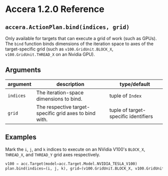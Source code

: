 [//]: # (Project: Accera)
[//]: # (Version: 1.2.0)

# Accera 1.2.0 Reference

## `accera.ActionPlan.bind(indices, grid)`
Only available for targets that can execute a grid of work (such as GPUs). The `bind` function binds dimensions of the iteration space to axes of the target-specific grid (such as `v100.GridUnit.BLOCK_X`, `v100.GridUnit.THREAD_X` on an Nvidia GPU).

## Arguments

argument | description | type/default
--- | --- | ---
`indices` | The iteration-space dimensions to bind. | tuple of `Index`
`grid` | The respective target-specific grid axes to bind with. | tuple of target-specific identifiers

## Examples

Mark the `i`, `j`, and `k` indices to execute on an NVidia V100's `BLOCK_X`, `THREAD_X`, and `THREAD_Y` grid axes respectively.

```python
v100 = acc.Target(model=acc.Target.Model.NVIDIA_TESLA_V100)
plan.bind(indices=(i, j, k), grid=(v100.GridUnit.BLOCK_X, v100.GridUnit.THREAD_X, v100.GridUnit.THREAD_Y))
```

<div style="page-break-after: always;"></div>
